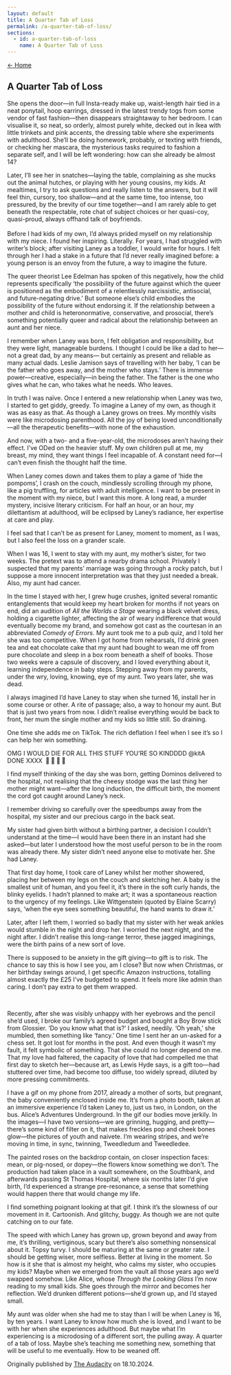 ```yaml
---
layout: default
title: A Quarter Tab of Loss
permalink: /a-quarter-tab-of-loss/
sections:
  - id: a-quarter-tab-of-loss
    name: A Quarter Tab of Loss
---
```


<nav class="page-nav">
    <a href="/">← Home</a>
</nav>

<section id="a-quarter-tab-of-loss">
    <div class="section-content single-column">
<h1>A Quarter Tab of Loss</h1>
<p>She opens the door—in full Insta-ready make up, waist-length hair
tied in a neat ponytail, hoop earrings, dressed in the latest trendy
togs from some vendor of fast fashion—then disappears straightaway to
her bedroom. I can visualise it, so neat, so orderly, almost purely
white, decked out in Ikea with little trinkets and pink accents, the
dressing table where she experiments with adulthood. She’ll be doing
homework, probably, or texting with friends, or checking her mascara,
the mysterious tasks required to fashion a separate self, and I will be
left wondering: how can she already be almost 14?</p>
<p>Later, I’ll see her in snatches—laying the table, complaining as she
mucks out the animal hutches, or playing with her young cousins, my
kids. At mealtimes, I try to ask questions and really listen to the
answers, but it will feel thin, cursory, too shallow—and at the same
time, too intense, too pressured, by the brevity of our time
together—and I am rarely able to get beneath the respectable, rote chat
of subject choices or her quasi-coy, quasi-proud, always offhand talk of
boyfriends.<br />
<br />
Before I had kids of my own, I’d always prided myself on my relationship
with my niece. I found her inspiring. Literally. For years, I had
struggled with writer’s block; after visiting Laney as a toddler, I
would write for hours. I felt through her I had a stake in a future that
I’d never really imagined before: a young person is an envoy from the
future, a way to imagine the future.</p>
<p>The queer theorist Lee Edelman has spoken of this negatively, how the
child represents specifically ‘the possibility of the future against
which the queer is positioned as the embodiment of a relentlessly
narcissistic, antisocial, and future-negating drive.’ But someone else’s
child embodies the possibility of the future without endorsing it. If
the relationship between a mother and child is heteronormative,
conservative, and prosocial, there’s something potentially queer and
radical about the relationship between an aunt and her niece.</p>
<p>I remember when Laney was born, I felt obligation and responsibility,
but they were light, manageable burdens. I thought I could be like a dad
to her—not a great dad, by any means— but certainly as present and
reliable as many actual dads. Leslie Jamison says of travelling with her
baby, ‘I can be the father who goes away, and the mother who stays.’
There is immense power—creative, especially—in being the father. The
father is the one who gives what he can, who takes what he needs. Who
leaves.</p>
<p>In truth I was naïve. Once I entered a new relationship when Laney
was two, I started to get giddy, greedy. To imagine a Laney of my own,
as though it was as easy as that. As though a Laney grows on trees. My
monthly visits were like microdosing parenthood. All the joy of being
loved unconditionally—all the therapeutic benefits—with none of the
exhaustion.</p>
<p>And now, with a two- and a five-year-old, the microdoses aren’t
having their effect. I’ve ODed on the heavier stuff. My own children
pull at me, my breast, my mind, they want things I feel incapable of. A
constant need for—I can’t even finish the thought half the time.</p>
<p>When Laney comes down and takes them to play a game of ‘hide the
pompoms’, I crash on the couch, mindlessly scrolling through my phone,
like a pig truffling, for articles with adult intelligence. I want to be
present in the moment with my niece, but I want this more. A long read,
a murder mystery, incisive literary criticism. For half an hour, or an
hour, my dilettantism at adulthood, will be eclipsed by Laney’s
radiance, her expertise at care and play.</p>
<p>I feel sad that I can’t be as present for Laney, moment to moment, as
I was, but I also feel the loss on a grander scale.</p>
<p>When I was 16, I went to stay with my aunt, my mother’s sister, for
two weeks. The pretext was to attend a nearby drama school. Privately I
suspected that my parents’ marriage was going through a rocky patch, but
I suppose a more innocent interpretation was that they just needed a
break. Also, my aunt had cancer.</p>
<p>In the time I stayed with her, I grew huge crushes, ignited several
romantic entanglements that would keep my heart broken for months if not
years on end, did an audition of <em>All the Worlds a Stage</em> wearing
a black velvet dress, holding a cigarette lighter, affecting the air of
weary indifference that would eventually become my brand, and somehow
got cast as the courtesan in an abbreviated <em>Comedy of Errors</em>.
My aunt took me to a pub quiz, and I told her she was too competitive.
When I got home from rehearsals, I’d drink green tea and eat chocolate
cake that my aunt had bought to wean me off from pure chocolate and
sleep in a box room beneath a shelf of books. Those two weeks were a
capsule of discovery, and I loved everything about it, learning
independence in baby steps. Stepping away from my parents, under the
wry, loving, knowing, eye of my aunt. Two years later, she was dead.</p>
<p>I always imagined I’d have Laney to stay when she turned 16, install
her in some course or other. A rite of passage; also, a way to honour my
aunt. But that is just two years from now. I didn’t realise everything
would be back to front, her mum the single mother and my kids so little
still. So draining.</p>
<p>One time she adds me on TikTok. The rich deflation I feel when I see
it’s so I can help her win something.</p>
<p>OMG I WOULD DIE FOR ALL THIS STUFF YOU’RE SO KINDDDD @kitA DONE XXXX
<strong> 🩷 🩷 🩷 🩷</strong></p>
<p>I find myself thinking of the day she was born, getting Dominos
delivered to the hospital, not realising that the cheesy stodge was the
last thing her mother might want—after the long induction, the difficult
birth, the moment the cord got caught around Laney’s neck.</p>
<p>I remember driving so carefully over the speedbumps away from the
hospital, my sister and our precious cargo in the back seat.</p>
<p>My sister had given birth without a birthing partner, a decision I
couldn’t understand at the time—I would have been there in an instant
had she asked—but later I understood how the most useful person to be in
the room was already there. My sister didn’t need anyone else to
motivate her. She had Laney.</p>
<p>That first day home, I took care of Laney whilst her mother showered,
placing her between my legs on the couch and sketching her. A baby is
the smallest unit of human, and you feel it, it’s there in the soft
curly hands, the blinky eyelids. I hadn’t planned to make art; it was a
spontaneous reaction to the urgency of my feelings. Like Wittgenstein
(quoted by Elaine Scarry) says, ‘when the eye sees something beautiful,
the hand wants to draw it.’</p>
<p>Later, after I left them, I worried so badly that my sister with her
weak ankles would stumble in the night and drop her. I worried the next
night, and the night after. I didn’t realise this long-range terror,
these jagged imaginings, were the birth pains of a new sort of love.</p>
<p>There is supposed to be anxiety in the gift giving—to gift is to
risk. The chance to say this is how I see you, am I close? But now when
Christmas, or her birthday swings around, I get specific Amazon
instructions, totalling almost exactly the £25 I’ve budgeted to spend.
It feels more like admin than caring. I don’t pay extra to get them
wrapped.</p>
<p> </p>
<p>Recently, after she was visibly unhappy with her eyebrows and the
pencil she’d used, I broke our family’s agreed budget and bought a Boy
Brow stick from Glossier. ‘Do you know what that is?’ I asked, needily.
‘Oh yeah,’ she mumbled, then something like ‘fancy.’ One time I sent her
an un-asked for a chess set. It got lost for months in the post. And
even though it wasn’t my fault, it felt symbolic of something. That she
could no longer depend on me. That my love had faltered, the capacity of
love that had compelled me that first day to sketch her—because art, as
Lewis Hyde says, is a gift too—had stuttered over time, had become too
diffuse, too widely spread, diluted by more pressing commitments.</p>
<p>I have a gif on my phone from 2017, already a mother of sorts, but
pregnant, the baby conveniently enclosed inside me. It’s from a photo
booth, taken at an immersive experience I’d taken Laney to, just us two,
in London, on the bus. Alice’s Adventures Underground. In the gif our
bodies move jerkily. In the images—I have two versions—we are grinning,
hugging, and pretty—there’s some kind of filter on it, that makes
freckles pop and cheek bones glow—the pictures of youth and naivete. I’m
wearing stripes, and we’re moving in time, in sync, twinning, Tweedledum
and Tweedledee.</p>
<p>The painted roses on the backdrop contain, on closer inspection
faces: mean, or pig-nosed, or dopey—the flowers know something we don’t.
The production had taken place in a vault somewhere, on the Southbank,
and afterwards passing St Thomas Hospital, where six months later I’d
give birth, I’d experienced a strange pre-resonance, a sense that
something would happen there that would change my life.</p>
<p>I find something poignant looking at that gif. I think it’s the
slowness of our movement in it. Cartoonish. And glitchy, buggy. As
though we are not quite catching on to our fate.</p>
<p>The speed with which Laney has grown up, grown beyond and away from
me, it’s thrilling, vertiginous, scary but there’s also something
nonsensical about it. Topsy turvy. I should be maturing at the same or
greater rate. I should be getting wiser, more selfless. Better at living
in the moment. So how is it she that is almost my height, who calms my
sister, who occupies my kids? Maybe when we emerged from the vault all
those years ago we’d swapped somehow. Like Alice, whose <em>Through the
Looking Glass</em> I’m now reading to my small kids. She goes through
the mirror and becomes her reflection. We’d drunken different
potions—she’d grown up, and I’d stayed small.</p>
<p>My aunt was older when she had me to stay than I will be when Laney
is 16, by ten years. I want Laney to know how much she is loved, and I
want to be with her when she experiences adulthood. But maybe what I’m
experiencing is a microdosing of a different sort, the pulling away. A
quarter of a tab of loss. Maybe she’s teaching me something new,
something that will be useful to me eventually. How to be weaned
off.</p>
<p>Originally published by <a href="https://audacity.substack.com/p/a-quarter-tab-of-loss">The Audacity</a> on 18.10.2024.</p>
</div>
</section>
